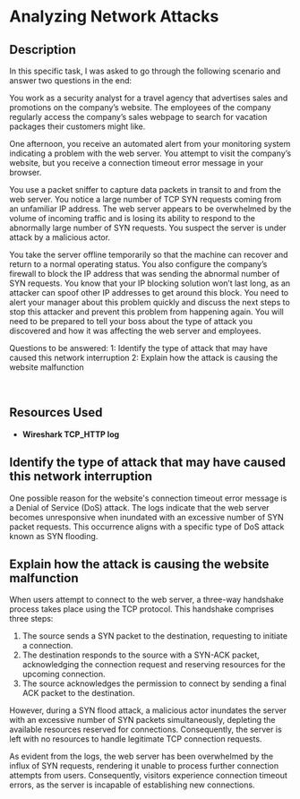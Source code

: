 <h1>Analyzing Network Attacks</h1>

<h2>Description</h2>

In this specific task, I was asked to go through the following scenario and answer two questions in the end: <br />

You work as a security analyst for a travel agency that advertises sales and promotions on the company’s website. The employees of the company regularly access the company’s sales webpage to search for vacation packages their customers might like. <br />

One afternoon, you receive an automated alert from your monitoring system indicating a problem with the web server. You attempt to visit the company’s website, but you receive a connection timeout error message in your browser.<br />

You use a packet sniffer to capture data packets in transit to and from the web server. You notice a large number of TCP SYN requests coming from an unfamiliar IP address. The web server appears to be overwhelmed by the volume of incoming traffic and is losing its ability to respond to the abnormally large number of SYN requests. You suspect the server is under attack by a malicious actor. <br />

You take the server offline temporarily so that the machine can recover and return to a normal operating status. You also configure the company’s firewall to block the IP address that was sending the abnormal number of SYN requests. You know that your IP blocking solution won’t last long, as an attacker can spoof other IP addresses to get around this block. You need to alert your manager about this problem quickly and discuss the next steps to stop this attacker and prevent this problem from happening again. You will need to be prepared to tell your boss about the type of attack you discovered and how it was affecting the web server and employees. <br />

Questions to be answered:
1: Identify the type of attack that may have caused this 
network interruption
2: Explain how the attack is causing the website malfunction

<br />

<h2>Resources Used</h2>

- <b>Wireshark TCP_HTTP log</b> 

<h2>Identify the type of attack that may have caused this 
network interruption</h2>
  
One possible reason for the website's connection timeout error message is a Denial of Service (DoS) attack. The logs indicate that the web server becomes unresponsive when inundated with an excessive number of SYN packet requests. This occurrence aligns with a specific type of DoS attack known as SYN flooding.

<h2>Explain how the attack is causing the website malfunction</h2>

When users attempt to connect to the web server, a three-way handshake process takes place using the TCP protocol. This handshake comprises three steps:

1. The source sends a SYN packet to the destination, requesting to initiate a connection.
2. The destination responds to the source with a SYN-ACK packet, acknowledging the connection request and reserving resources for the upcoming connection.
3. The source acknowledges the permission to connect by sending a final ACK packet to the destination.

However, during a SYN flood attack, a malicious actor inundates the server with an excessive number of SYN packets simultaneously, depleting the available resources reserved for connections. Consequently, the server is left with no resources to handle legitimate TCP connection requests.

As evident from the logs, the web server has been overwhelmed by the influx of SYN requests, rendering it unable to process further connection attempts from users. Consequently, visitors experience connection timeout errors, as the server is incapable of establishing new connections.
